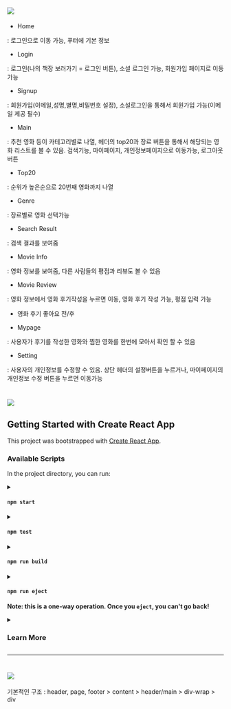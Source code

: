 # <img src="https://img.shields.io/badge/MovieShelf-FFFACD?style=flat-square&logo=MovieShelf&logoColor=black"/>

* Home

: 로그인으로 이동 가능, 푸터에 기본 정보

* Login

: 로그인(나의 책장 보러가기 = 로그인 버튼), 소셜 로그인 가능, 회원가입 페이지로 이동가능

* Signup

: 회원가입(이메일,성명,별명,비밀번호 설정), 소설로그인을 통해서 회원가입 가능(이메일 제공 필수)

* Main

: 추천 영화 등이 카테고리별로 나열, 헤더의 top20과 장르 버튼을 통해서 해당되는 영화 리스트를 볼 수 있음. 검색기능, 마이페이지, 개인정보페이지으로 이동가능, 로그아웃 버튼

* Top20

: 순위가 높은순으로 20번째 영화까지 나열

* Genre

: 장르별로 영화 선택가능

* Search Result

: 검색 결과를 보여줌

* Movie Info

: 영화 정보를 보여줌, 다른 사람들의 평점과 리뷰도 볼 수 있음

* Movie Review

: 영화 정보에서 영화 후기작성을 누르면 이동, 영화 후기 작성 가능, 평점 입력 가능

* 영화 후기 좋아요 전/후


* Mypage

: 사용자가 후기를 작성한 영화와 찜한 영화를 한번에 모아서 확인 할 수 있음

* Setting

: 사용자의 개인정보를 수정할 수 있음. 상단 헤더의 설정버튼을 누르거나, 마이페이지의 개인정보 수정 버튼을 누르면 이동가능


# <img src="https://img.shields.io/badge/React-F08080?style=flat-square&logo=React&logoColor=black"/>

## Getting Started with Create React App

This project was bootstrapped with [Create React App](https://github.com/facebook/create-react-app).

### Available Scripts

In the project directory, you can run:

<details>
<summary>

#### `npm start`
</summary>
Runs the app in the development mode.\
Open [http://localhost:3000](http://localhost:3000) to view it in your browser.

The page will reload when you make changes.\
You may also see any lint errors in the console.
</details>

<details>
<summary>

#### `npm test`
</summary>
Launches the test runner in the interactive watch mode.\
See the section about [running tests](https://facebook.github.io/create-react-app/docs/running-tests) for more information.
</details>

<details>
<summary>

#### `npm run build`
</summary>
Builds the app for production to the `build` folder.\
It correctly bundles React in production mode and optimizes the build for the best performance.

The build is minified and the filenames include the hashes.\
Your app is ready to be deployed!

See the section about [deployment](https://facebook.github.io/create-react-app/docs/deployment) for more information.
</details>

<details>
<summary>

#### `npm run eject`

**Note: this is a one-way operation. Once you `eject`, you can't go back!**
</summary>
If you aren't satisfied with the build tool and configuration choices, you can `eject` at any time. This command will remove the single build dependency from your project.

Instead, it will copy all the configuration files and the transitive dependencies (webpack, Babel, ESLint, etc) right into your project so you have full control over them. All of the commands except `eject` will still work, but they will point to the copied scripts so you can tweak them. At this point you're on your own.

You don't have to ever use `eject`. The curated feature set is suitable for small and middle deployments, and you shouldn't feel obligated to use this feature. However we understand that this tool wouldn't be useful if you couldn't customize it when you are ready for it.
</details>

<details>
<summary>

### Learn More
</summary>
You can learn more in the [Create React App documentation](https://facebook.github.io/create-react-app/docs/getting-started).

To learn React, check out the [React documentation](https://reactjs.org/).

#### Code Splitting

This section has moved here: [https://facebook.github.io/create-react-app/docs/code-splitting](https://facebook.github.io/create-react-app/docs/code-splitting)

#### Analyzing the Bundle Size

This section has moved here: [https://facebook.github.io/create-react-app/docs/analyzing-the-bundle-size](https://facebook.github.io/create-react-app/docs/analyzing-the-bundle-size)

#### Making a Progressive Web App

This section has moved here: [https://facebook.github.io/create-react-app/docs/making-a-progressive-web-app](https://facebook.github.io/create-react-app/docs/making-a-progressive-web-app)

#### Advanced Configuration

This section has moved here: [https://facebook.github.io/create-react-app/docs/advanced-configuration](https://facebook.github.io/create-react-app/docs/advanced-configuration)

#### Deployment

This section has moved here: [https://facebook.github.io/create-react-app/docs/deployment](https://facebook.github.io/create-react-app/docs/deployment)

#### `npm run build` fails to minify

This section has moved here: [https://facebook.github.io/create-react-app/docs/troubleshooting#npm-run-build-fails-to-minify](https://facebook.github.io/create-react-app/docs/troubleshooting#npm-run-build-fails-to-minify)
</details>
<hr></hr>

# <img src="https://img.shields.io/badge/CSS-ADD8E6?style=flat-square&logo=CSS&logoColor=black"/>

기본적인 구조 : header, page, footer > content > header/main > div-wrap > div
